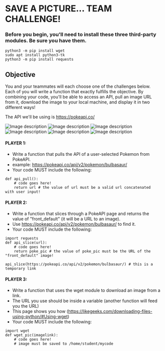 # SAVE A PICTURE... TEAM CHALLENGE!

### Before you begin, you'll need to install these three third-party modules. Be sure you have them.

    python3 -m pip install wget
    sudo apt install python3-tk
    python3 -m pip install requests

## Objective
You and your teammates will each choose one of the challenges below. Each of you will write a function that exactly fulfills the objective. By combining your code, you'll be able to access an API, pull an image URL from it, download the image to your local machine, and display it in two different ways!

The API we'll be using is https://pokeapi.co/

![Image description](https://raw.githubusercontent.com/PokeAPI/sprites/master/sprites/pokemon/1.png)
![Image description](https://raw.githubusercontent.com/PokeAPI/sprites/master/sprites/pokemon/4.png)
![Image description](https://raw.githubusercontent.com/PokeAPI/sprites/master/sprites/pokemon/7.png)
![Image description](https://raw.githubusercontent.com/PokeAPI/sprites/master/sprites/pokemon/144.png)
![Image description](https://raw.githubusercontent.com/PokeAPI/sprites/master/sprites/pokemon/145.png)
![Image description](https://raw.githubusercontent.com/PokeAPI/sprites/master/sprites/pokemon/146.png)

#### PLAYER 1:
- Write a function that pulls the API of a user-selected Pokemon from PokeAPI.
- example: https://pokeapi.co/api/v2/pokemon/bulbasaur/
- Your code MUST include the following:

```
def api_pull():
    # code goes here!
    return url # the value of url must be a valid url concatenated with user input!
```

#### PLAYER 2:
- Write a function that slices through a PokeAPI page and returns the value of "front_default" (it will be a URL to an image).
- Use https://pokeapi.co/api/v2/pokemon/bulbasaur/ to find it.
- Your code MUST include the following:

```
import requests
def api_slice(url):
    # code goes here!
    return poke_pic # the value of poke_pic must be the URL of the "front_default" image!

api_slice(https://pokeapi.co/api/v2/pokemon/bulbasaur/) # this is a temporary link
```

#### PLAYER 3:
- Write a function that uses the wget module to download an image from a link.
- The URL you use should be inside a variable (another function will feed you the URL)
- This page shows you how (https://likegeeks.com/downloading-files-using-python/#Using-wget)
- Your code MUST include the following:

```
import wget
def wget_pic(imagelink):
    # code goes here!
    # image must be saved to /home/student/mycode
```
